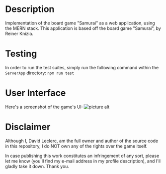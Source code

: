 # Description
Implementation of the board game "Samurai" as a web application, using the MERN stack. This application is based off the board game "Samurai", by Reiner Knizia.

# Testing
In order to run the test suites, simply run the following command within the ```ServerApp``` directory:
```npm run test```

# User Interface
Here's a screenshot of the game's UI:
![picture alt](https://github.com/dleclercpro/SamuraiClient/blob/master/public/example.png)

# Disclaimer
Although I, David Leclerc, am the full owner and author of the source code in this repository, I do NOT own any of the rights over the game itself.

In case publishing this work constitutes an infringement of any sort, please let me know (you'll find my e-mail address in my profile description), and I'll gladly take it down. Thank you.